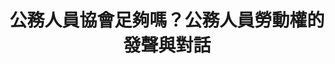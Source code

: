 ---
layout: post
title: "公務人員協會足夠嗎？公務人員勞動權的發聲與對話"
tags:
  - "權益"
  - "法規"
id: 1
thumbnail: "/images/post/1/1iJPX66Yr0ZzPU-y5_VYpYEVgkGu4V4tv.jpg"
description: "開放政府第1次協作會議 「支持公務人員可合法組織工會,以保障相關權益」"
color: "Red"
publish: "false"
departments:
  - "勞動部"
cover:
  link: ""
introduction:
  content: ""
  image: ""
join:
  type: "提"
  image: "/images/post/1/1qJHSJc5yDawg0CDyr1Db63BsnhF28z4D.jpg"
embed:
  - type: "mind_map"
    links:
      - "https://miro.com/app/live-embed/o9J_k06JA8Q=/?moveToViewport=-7897,-2522,11788,4185&amp;embedAutoplay=true"
  - type: "transcript"
    links:
      - "https://sayit.pdis.nat.gov.tw/2017-03-17-%E9%96%8B%E6%94%BE%E6%94%BF%E5%BA%9C%E8%81%AF%E7%B5%A1%E4%BA%BA%E7%AC%AC%E4%B8%80%E6%AC%A1%E5%8D%94%E4%BD%9C%E6%9C%83%E8%AD%B0"
pictures:
---
